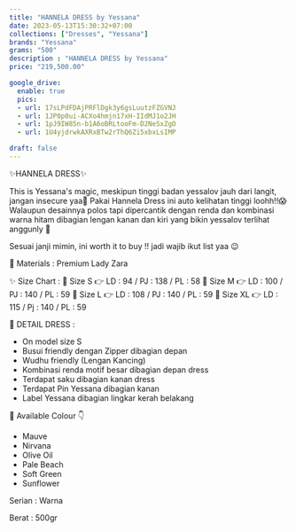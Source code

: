 ```yaml
---
title: "HANNELA DRESS by Yessana"
date: 2023-05-13T15:30:32+07:00
collections: ["Dresses", "Yessana"]
brands: "Yessana"
grams: "500"
description : "HANNELA DRESS by Yessana"
price: "219,500.00"

google_drive:
  enable: true
  pics:
  - url: 17sLPdFDAjPRFlDgk3y6gsLuutzFZGVNJ
  - url: 1JP0p0ui-ACXo4hmjn17xH-IIdMJ1o2JH
  - url: 1pJ9IW85n-b1A6oBRLtooFm-D2NeSxZgO
  - url: 1U4yjdrwkAXRxBTw2rThQ6Zi5xbxLsIMP

draft: false
---
```


✨HANNELA DRESS✨

This is Yessana's magic, meskipun tinggi badan yessalov jauh dari langit, jangan insecure yaa🤗
Pakai Hannela Dress ini auto kelihatan tinggi loohh!!😱
Walaupun desainnya polos tapi dipercantik dengan renda dan kombinasi warna hitam dibagian lengan kanan dan kiri yang bikin yessalov terlihat anggunly 🥰

Sesuai janji mimin, ini worth it to buy !! jadi wajib ikut list yaa 😉

💎 Materials :
Premium Lady Zara

✨ Size Chart :
🍭 Size S 👉 LD : 94 / PJ : 138 / PL : 58
🍭 Size M 👉 LD : 100 / PJ : 140 / PL : 59
🍭 Size L 👉 LD : 108 / PJ : 140 / PL : 59
🍭 Size XL 👉 LD : 115 / Pj : 140 / PL : 59

💎 DETAIL DRESS :
- On model size S
- Busui friendly dengan Zipper dibagian depan
- Wudhu friendly (Lengan Kancing)
- Kombinasi renda motif besar dibagian depan dress
- Terdapat saku dibagian kanan dress
- Terdapat Pin Yessana dibagian kanan
- Label Yessana dibagian lingkar kerah belakang

💎 Available Colour 👇
- Mauve
- Nirvana
- Olive Oil
- Pale Beach
- Soft Green
- Sunflower

Serian :
Warna

Berat :
500gr
